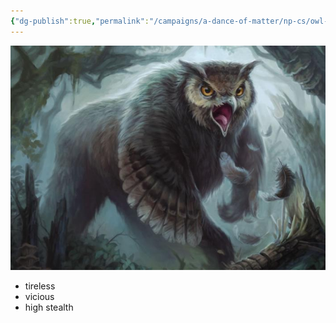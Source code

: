 ```yaml
---
{"dg-publish":true,"permalink":"/campaigns/a-dance-of-matter/np-cs/owl-bear/"}
---
```



![owl-bear|400](/img/user/attachments/owl-bear.jpg)
- tireless
- vicious
- high stealth

